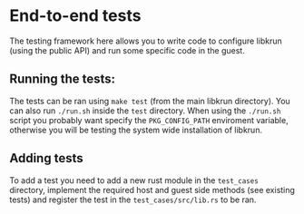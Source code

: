 # End-to-end tests
The testing framework here allows you to write code to configure libkrun (using the public API) and run some specific code in the guest. 

## Running the tests:
The tests can be ran using `make test` (from the main libkrun directory).
You can also run `./run.sh` inside the `test` directory. When using the `./run.sh` script you probably want specify the `PKG_CONFIG_PATH` enviroment variable, otherwise you will be testing the system wide installation of libkrun. 

## Adding tests
To add a test you need to add a new rust module in the `test_cases` directory, implement the  required host and guest side methods (see existing tests) and register the test in the `test_cases/src/lib.rs` to be ran.